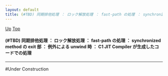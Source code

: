 ```yaml
---
layout: default
title: (#TBD) 同期排他処理 ： ロック解放処理 ： fast-path の処理 ： synchronized method の exit 部 ： 例外による unwind 時 ： C1 JIT Compiler が生成したコードでの処理
---
```

[Up](noA8GKT6vy.html) [Top](../index.html)

#### (#TBD) 同期排他処理 ： ロック解放処理 ： fast-path の処理 ： synchronized method の exit 部 ： 例外による unwind 時 ： C1 JIT Compiler が生成したコードでの処理

--- 
#Under Construction





